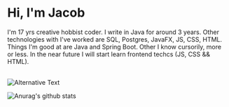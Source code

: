 # Hi, I'm Jacob
I'm 17 yrs creative hobbist coder. I write in Java for around 3 years. Other technologies with I've worked are SQL, Postgres, JavaFX, JS, CSS, HTML. 
Things I'm good at are Java and Spring Boot. Other I know cursorily, more or less. In the near future I will start learn frontend techcs (JS, CSS && HTML).


</br >
<img src="https://github.com/Gandalfel/<repository-name>/blob/master/images/codeStats.svg" alt="Alternative Text"/>

![Anurag's github stats](https://github-readme-stats.vercel.app/api?username=Gandalfel)
